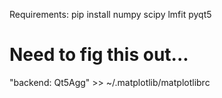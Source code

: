 Requirements:
pip install numpy scipy lmfit pyqt5
# Need to fig this out...
"backend: Qt5Agg" >> ~/.matplotlib/matplotlibrc

